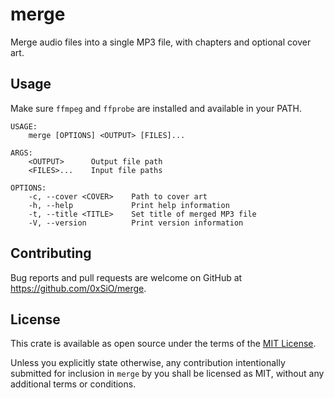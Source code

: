 # merge

Merge audio files into a single MP3 file, with chapters and optional cover art.

## Usage

Make sure `ffmpeg` and `ffprobe` are installed and available in your PATH.

```
USAGE:
    merge [OPTIONS] <OUTPUT> [FILES]...

ARGS:
    <OUTPUT>      Output file path
    <FILES>...    Input file paths

OPTIONS:
    -c, --cover <COVER>    Path to cover art
    -h, --help             Print help information
    -t, --title <TITLE>    Set title of merged MP3 file
    -V, --version          Print version information
```

## Contributing

Bug reports and pull requests are welcome on GitHub at https://github.com/0xSiO/merge.

## License

This crate is available as open source under the terms of the
[MIT License](https://opensource.org/licenses/MIT).

Unless you explicitly state otherwise, any contribution intentionally submitted for inclusion in
`merge` by you shall be licensed as MIT, without any additional terms or conditions.
